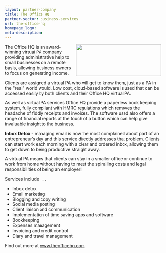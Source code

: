 ```yaml
---
layout: partner-company
title: The Office HQ
partner-sector: business-services
url: the-office-hq
homepage_logo:
meta-description:
---
```


<p><img alt="" src="//images-investessex.firebaseapp.com/uploads/about/The_Office_HQ_RGB_275px.jpg" style="float:right; height:103px; width:275px" />The Office HQ is an award-winning virtual PA company providing administrative help to small businesses on a remote basis, allowing business owners to focus on generating income.&nbsp;</p><p>Clients are assigned a virtual PA who will get to know them, just as a PA in the &quot;real&quot; world would. Low cost, cloud-based software is used that can be accessed easily by both clients and their Office HQ virtual PA.</p><p>As well as virtual PA services Office HQ provide a paperless book keeping system, fully compliant with HMRC regulations which removes the headache of fiddly receipts and invoices. The software used also offers a range of financial reports at the touch of a button which can help give invaluable insight to the business.</p><p><strong>Inbox Detox -</strong> managing email is now the most complained about part of an entrepreneur&rsquo;s day and this service directly addresses that problem. Clients can start work each morning with a clear and ordered inbox, allowing them to get down to being productive straight away.</p><p>A&nbsp;virtual PA means that clients can stay in a smaller office or continue to work from home without having to meet the spiralling costs and legal responsibilities of being an employer!</p><p>Services include . . .</p><ul><li>Inbox detox</li><li>Email marketing</li><li>Blogging and copy writing</li><li>Social media posting</li><li>Client liaison and communication</li><li>Implementation of time saving apps and software</li><li>Bookkeeping</li><li>Expenses management</li><li>Invoicing and credit control</li><li>Diary and travel management</li></ul><p>Find out more at <a href="http://www.theofficehq.com/" target="_blank">www.theofficehq.com</a></p>